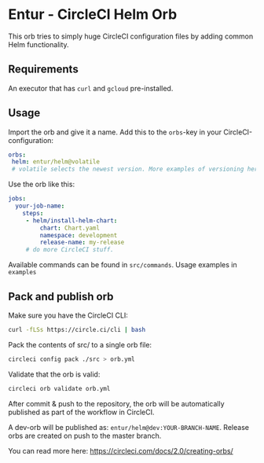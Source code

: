 # Entur - CircleCI Helm Orb
This orb tries to simply huge CircleCI configuration files by adding common Helm functionality.

## Requirements
An executor that has `curl` and `gcloud` pre-installed.

## Usage

Import the orb and give it a name. Add this to the `orbs`-key in your CircleCI-configuration:
```yaml
orbs:
 helm: entur/helm@volatile 
 # volatile selects the newest version. More examples of versioning here: https://circleci.com/docs/2.0/creating-orbs/#semantic-versioning-in-orbs
```

Use the orb like this:

```yaml
jobs:
  your-job-name:
    steps:
     - helm/install-helm-chart:
         chart: Chart.yaml
         namespace: development
         release-name: my-release
     # do more CircleCI stuff.
``` 
         
Available commands can be found in `src/commands`. Usage examples in `examples`             

## Pack and publish orb

Make sure you have the CircleCI CLI:
```bash
curl -fLSs https://circle.ci/cli | bash 
```      

Pack the contents of src/ to a single orb file:
```bash
circleci config pack ./src > orb.yml
```

Validate that the orb is valid:
```bash
circleci orb validate orb.yml
```

After commit & push to the repository, the orb will be automatically published as part of the workflow in CircleCI. 

A dev-orb will be published as: `entur/helm@dev:YOUR-BRANCH-NAME`. Release orbs are created on push to the master branch. 

You can read more here: https://circleci.com/docs/2.0/creating-orbs/